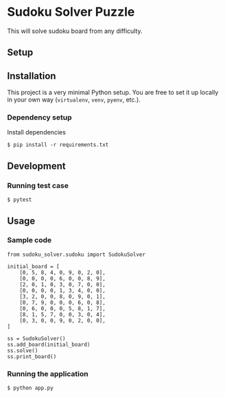 Sudoku Solver Puzzle
====================

This will solve sudoku board from any difficulty.



Setup
-----

## Installation

This project is a very minimal Python setup. You are free to set
it up locally in your own way (`virtualenv`, `venv`, `pyenv`, etc.).

### Dependency setup

Install dependencies

    $ pip install -r requirements.txt



Development
-----------

### Running test case

    $ pytest



Usage
-----

### Sample code

```
from sudoku_solver.sudoku import SudokuSolver

initial_board = [
    [0, 5, 8, 4, 0, 9, 0, 2, 0],
    [0, 0, 0, 0, 6, 0, 0, 8, 9],
    [2, 0, 1, 0, 3, 0, 7, 0, 0],
    [0, 0, 0, 0, 1, 3, 4, 0, 0],
    [3, 2, 0, 0, 8, 0, 9, 0, 1],
    [0, 7, 9, 0, 0, 0, 6, 0, 8],
    [0, 6, 0, 0, 0, 5, 8, 1, 7],
    [8, 1, 5, 7, 0, 0, 3, 0, 4],
    [0, 3, 0, 0, 9, 0, 2, 0, 0],
]

ss = SudokuSolver()
ss.add_board(initial_board)
ss.solve()
ss.print_board()
```

### Running the application

    $ python app.py
